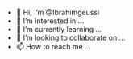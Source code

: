 - 👋 Hi, I’m @Ibrahimgeussi
- 👀 I’m interested in ...
- 🌱 I’m currently learning ...
- 💞️ I’m looking to collaborate on ...
- 📫 How to reach me ...

<!---
Ibrahimgeussi/Ibrahimgeussi is a ✨ special ✨ repository because its `README.md` (this file) appears on your GitHub profile.
You can click the Preview link to take a look at your changes.
--->

